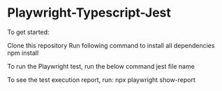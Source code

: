 # Playwright-Typescript-Jest

To get started:

Clone this repository
Run following command to install all dependencies
npm install

To run the Playwright test, run the below command
jest file name

To see the test execution report, run:
npx playwright show-report
